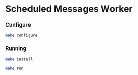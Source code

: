 # Scheduled Messages Worker


### Configure

```sh
make configure
```

### Running

```sh
make install

make run
```

